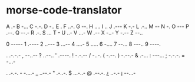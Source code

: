 # morse-code-translator

A .- B -... C -.-. D -.. E . F ..-.
G --. H .... I .. J .--- K -.- L .-..
M -- N -. O --- P .--. Q --.- R .-.
S ... T - U ..- V ...- W .-- X -..-
Y -.-- Z --..

0 ----- 1 .---- 2 ..--- 3 ...-- 4 ....- 5 .....
6 -.... 7 --... 8 ---.. 9 ----.

. .-.-.- , --..-- ? ..--.. ' .----. ! -.-.-- / -..-.
( -.--. ) -.--.- & .-... : ---... ; -.-.-. = -...-

. .-.-. - -....- \_ ..--.- " .-..-. $ ...-..- @ .--.-.
¿ ..-.- ¡ --...-
